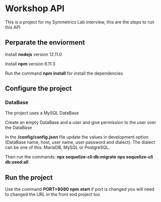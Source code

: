 # Workshop API
This is a project for my Symmetrics Lab interview, this are the steps to run this API

## Perparate the enviorment
Install **nodejs** version 12.11.0

Install **npm** version 6.11.3

Run the command **npm install** for install the dependencies

## Configure the project

### DataBase

The project uses a MySQL DataBase

Create an empty DataBase and a user and give permission to the user over the DataBase

In the **/config/config.json** file update the values in development option (DataBase name, host, user name, user password and dialect). The dialect can be one of this: MariaDB, MySQL or PostgreSQL.

Then run the commands:
**npx sequelize-cli db:migrate**
**npx sequelize-cli db:seed:all**

## Run the project

Use the command **PORT=8080 npm start** if port is changed you will need to changed the URL in the front end project too